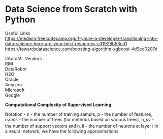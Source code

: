 # Data Science from Scratch with Python

Useful Links  
https://medium.freecodecamp.org/if-youre-a-developer-transitioning-into-data-science-here-are-your-best-resources-c31928b53cd1  
https://towardsdatascience.com/boosting-algorithm-xgboost-4d9ec0207d  


#AutoML Vendors  
IBM  
DataRobot  
H2O  
Oracle  
Amazon  
Microsoft  
Google  


**Computational Complexity of Supervised Learning**

Notation -
n       - the number of training sample, 
p       - the number of features, 
$n_trees$ - the number of trees (for methods based on various trees), 
n_sv    - the number of support vectors and 
n_li    - the number of neurons at layer  i in a neural network, we have the following approximations.
